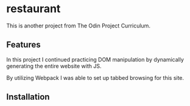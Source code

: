 # restaurant

This is another project from The Odin Project Curriculum.

Features
--------

In this project I continued practicing DOM manipulation by dynamically generating the entire website with JS.

By utilizing Webpack I was able to set up tabbed browsing for this site.

Installation
------------
